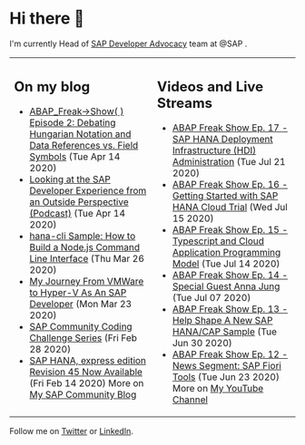 
# Hi there 👋

I'm currently Head of [SAP Developer Advocacy](https://developers.sap.com/) team at @SAP .

<table><tr><td valign="top" width="50%">
 
## On my blog
- [ABAP_Freak->Show( ) Episode 2: Debating Hungarian Notation and Data References vs. Field Symbols](https://blogs.sap.com/?p=1081098) (Tue Apr 14 2020)
- [Looking at the SAP Developer Experience from an Outside Perspective (Podcast)](https://blogs.sap.com/?p=1081026) (Tue Apr 14 2020)
- [hana-cli Sample: How to Build a Node.js Command Line Interface](https://blogs.sap.com/?p=1068798) (Thu Mar 26 2020)
- [My Journey From VMWare to Hyper-V As An SAP Developer](https://blogs.sap.com/?p=1068209) (Mon Mar 23 2020)
- [SAP Community Coding Challenge Series](https://blogs.sap.com/?p=1055043) (Fri Feb 28 2020)
- [SAP HANA, express edition Revision 45 Now Available](https://blogs.sap.com/?p=1048803) (Fri Feb 14 2020)
More on [My SAP Community Blog](https://people.sap.com/thomas.jung#content:blogposts)
</td>
  
<td valign="top" width="50%">
  
## Videos and Live Streams
- [ABAP Freak Show Ep. 17 - SAP HANA Deployment Infrastructure (HDI) Administration](https://www.youtube.com/watch?v=zyHhxZWW40M) (Tue Jul 21 2020)
- [ABAP Freak Show Ep. 16 - Getting Started with SAP HANA Cloud Trial](https://www.youtube.com/watch?v=Wyi5EweH29I) (Wed Jul 15 2020)
- [ABAP Freak Show Ep. 15 - Typescript and Cloud Application Programming Model](https://www.youtube.com/watch?v=z6QDhCr7IA8) (Tue Jul 14 2020)
- [ABAP Freak Show Ep. 14 - Special Guest Anna Jung](https://www.youtube.com/watch?v=-of_EZYuENw) (Tue Jul 07 2020)
- [ABAP Freak Show Ep. 13 - Help Shape A New SAP HANA/CAP Sample](https://www.youtube.com/watch?v=XLPNWOTCKdM) (Tue Jun 30 2020)
- [ABAP Freak Show Ep. 12 - News Segment: SAP Fiori Tools](https://www.youtube.com/watch?v=itxsQO86iDA) (Tue Jun 23 2020)
More on [My YouTube Channel](https://www.youtube.com/channel/UCVLSTvSR7UAd87o_0qoIR4Q)
</td></tr></table>

Follow me on [Twitter](https://twitter.com/thomas_jung) or [LinkedIn](https://www.linkedin.com/in/thomasjungsap/).


